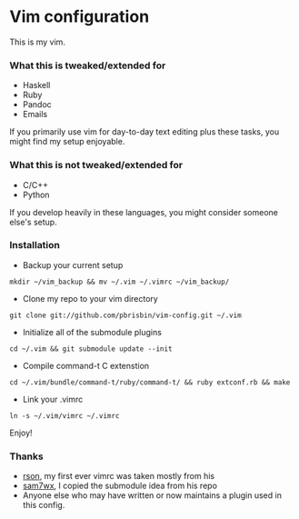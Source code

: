 # Vim configuration

This is my vim.

### What this is tweaked/extended for

* Haskell
* Ruby
* Pandoc
* Emails

If you primarily use vim for day-to-day text editing plus these tasks, 
you might find my setup enjoyable.

### What this is not tweaked/extended for

* C/C++
* Python

If you develop heavily in these languages, you might consider someone 
else's setup.

### Installation

* Backup your current setup

`mkdir ~/vim_backup && mv ~/.vim ~/.vimrc ~/vim_backup/`

* Clone my repo to your vim directory

`git clone git://github.com/pbrisbin/vim-config.git ~/.vim`

* Initialize all of the submodule plugins

`cd ~/.vim && git submodule update --init`

* Compile command-t C extenstion

`cd ~/.vim/bundle/command-t/ruby/command-t/ && ruby extconf.rb && make`

* Link your .vimrc

`ln -s ~/.vim/vimrc ~/.vimrc`

Enjoy!

### Thanks

* [rson][], my first ever vimrc was taken mostly from his
* [sam7wx][], I copied the submodule idea from his repo
* Anyone else who may have written or now maintains a plugin used in 
  this config.

[rson]:   https://github.com/rson/vimfiles
[sam7wx]: https://github.com/sam7wx/dotvim
